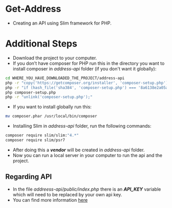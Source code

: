 # Get-Address
- Creating an API using Slim framework for PHP.

# Additional Steps
- Download the project to your computer.
- If you don’t have composer for PHP run this in the directory you want to install composer in *address-api* folder (if you don't want it globally):
``` bash
cd WHERE_YOU_HAVE_DOWNLOADED_THE_PROJECT/address-api
php -r "copy('https://getcomposer.org/installer', 'composer-setup.php');"
php -r "if (hash_file('sha384', 'composer-setup.php') === '8a6138e2a05a8c28539c9f0fb361159823655d7ad2deecb371b04a83966c61223adc522b0189079e3e9e277cd72b8897') { echo 'Installer verified'; } else { echo 'Installer corrupt'; unlink('composer-setup.php'); } echo PHP_EOL;"
php composer-setup.php
php -r "unlink('composer-setup.php');"
```
- If you want to install globally run this:
```bash
mv composer.phar /usr/local/bin/composer
````
- Installing Slim in *address-api* folder, run the following commands:
```bash
composer require slim/slim:"4.*"
composer require slim/psr7
```
- After doing this a *__vendor__* will be created in *address-api* folder.
- Now you can run a local server in your computer to run the api and the project.

## Regarding API
- In the file *addreess-api/public/index.php* there is an *__API_KEY__* variable which will need to be replaced by your own api key.
- You can find more information [here](https://developer.here.com/documentation/authentication/dev_guide/index.html)
